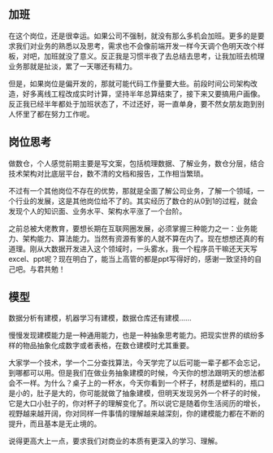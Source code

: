 ## 加班
在这个岗位，还是很幸运。如果公司不强制，就没有那么多机会加班。更多的是要求我们对业务的熟悉以及思考，需求也不会像前端开发一样今天调个色明天改个样板，对吧，加班就没了意义。反正我是习惯半夜了去总结去思考，让我加班去梳理业务那就是扯淡，累了一天哪还有精力。

但是，如果岗位是偏开发的，那就可能代码工作量要大些。前段时间公司架构改造，好多离线工程改成实时计算，坚持半年总算结束了，接下来又要搞用户画像。反正我已经半年都处于加班状态了，不过还好，哥一直单身，要不然女朋友跑到别人怀里了都在努力工作呢。


## 岗位思考
做数仓，个人感觉前期主要是写文案，包括梳理数据、了解业务，数仓分层，结合技术架构对比底层平台，数不清的文档和报告，工作相当繁琐。

不过有一个其他岗位不存在的优势，那就是全面了解公司业务，了解一个领域，一个行业的发展，这是其他岗位给不了的。其实经历了数仓的从0到1的过程，就会发现个人的知识面、业务水平、架构水平涨了一个台阶。

之前总被大佬教育，要想长期在互联网圈发展，必须掌握三种能力之一：业务能力、架构能力、算法能力。当然有资源有爹的人就不算在内了。现在想想还真的有道理。刚从大数据开发进入这个领域时，一头雾水，我一个程序员干嘛还天天写excel、ppt呢？现在明白了，能当上高管的都是ppt写得好的，感谢一致坚持的自己吧。与君共勉！

## 模型
数据分析有建模，机器学习有建模，数据仓库还有建模......

慢慢发现建模能力是一种通用能力，也是一种抽象思考能力。把现实世界的缤纷多样的物品抽象化成数字或者表格，在数仓建模时尤其重要。

大家学一个技术，学一个二分查找算法，今天学完了以后可能一辈子都不会忘记，到哪都可以用。但是我们在做业务抽象建模的时候，今天你的想法跟明天的想法都会不一样。为什么？桌子上的一杯水，今天你看到一个杯子，材质是塑料的，瓶口是小的，肚子是大的，你可能就做了抽象建模，但明天发现另外一个杯子的时候，它是大口小肚子的，你对杯子的理解变化了。所以说它是随着你生活阅历的增长，视野越来越开阔，你对同样一件事情的理解越来越深刻，你的建模能力都在不断的提升，而且基本是无止境的。

说得更高大上一点，要求我们对商业的本质有更深入的学习、理解。